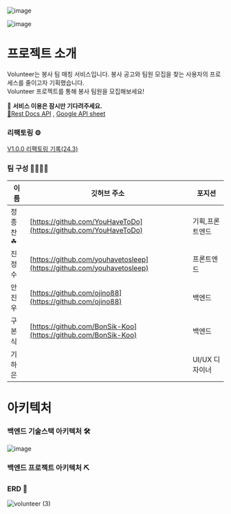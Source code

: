 ![image](https://github.com/project-Volunteer/BackEnd/assets/96917871/93f21a30-71b4-41a9-a92d-ac5f5b641107) 

![image](https://github.com/project-Volunteer/BackEnd/assets/96917871/c3e3975b-7899-43cb-a64f-2564d41558d0)

# 프로젝트 소개 
Volunteer는 봉사 팀 매칭 서비스입니다. 봉사 공고와 팀원 모집을 찾는 사용자의 프로세스를 줄이고자 기획했습니다. <br>
Volunteer 프로젝트를 통해 봉사 팀원을 모집해보세요!

🔴 **서비스 이용은 잠시만 기다려주세요.** <br>
[📃Rest Docs API](http://43.200.179.10:8888/docs/index.html) , [Google API sheet](https://docs.google.com/spreadsheets/d/1wjlkv3vQutHx7B-Mc7HFubns3YgLAbVzRSHHG__IrjU/edit#gid=2004277248)

### 리팩토링 ⚙
[V1.0.0 리팩토링 기록(24.3)]()

### 팀 구성 👩‍👩‍👧‍👦
|이름| 깃허브 주소|포지션|
|------------|-----------------------------------|------------|
|정종찬☘|[https://github.com/YouHaveToDo](https://github.com/YouHaveToDo)|기획,프론트엔드|
|진정수|[https://github.com/youhavetosleep](https://github.com/youhavetosleep)|프론트엔드|
|안진우|[https://github.com/ojino88](https://github.com/ojino88)|백엔드|
|구본식|[https://github.com/BonSik-Koo](https://github.com/BonSik-Koo)|백엔드|
|기하은||UI/UX 디자이너|

# 아키텍처
### 백엔드 기술스택 아키텍처 🛠️
![image](https://github.com/project-Volunteer/BackEnd/assets/96917871/005c4595-c37a-4c21-87fb-106f0ef88ec0)

### 백엔드 프로젝트 아키텍처 ⛏️

### ERD 📁
![volunteer (3)](https://github.com/project-Volunteer/BackEnd/assets/96917871/7544e53d-fd54-4301-a9e9-873880225e1e)
